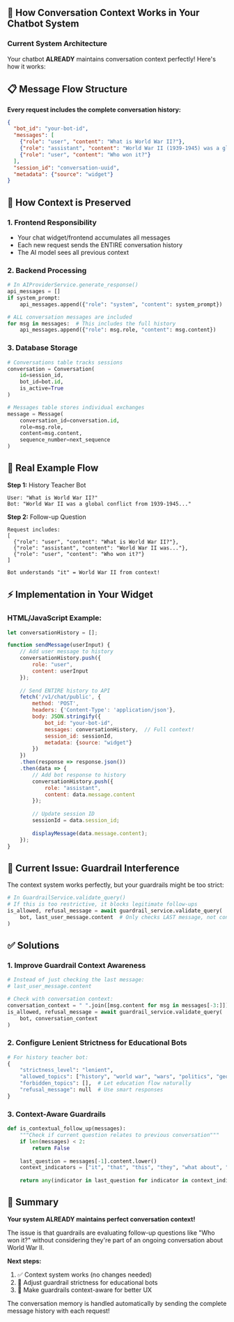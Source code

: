 ## 🧠 How Conversation Context Works in Your Chatbot System

### Current System Architecture

Your chatbot **ALREADY** maintains conversation context perfectly! Here's how it works:

## 📋 Message Flow Structure

**Every request includes the complete conversation history:**

```json
{
  "bot_id": "your-bot-id",
  "messages": [
    {"role": "user", "content": "What is World War II?"},
    {"role": "assistant", "content": "World War II (1939-1945) was a global conflict..."},
    {"role": "user", "content": "Who won it?"}
  ],
  "session_id": "conversation-uuid",
  "metadata": {"source": "widget"}
}
```

## 🔄 How Context is Preserved

### 1. **Frontend Responsibility**
- Your chat widget/frontend accumulates all messages
- Each new request sends the ENTIRE conversation history
- The AI model sees all previous context

### 2. **Backend Processing**
```python
# In AIProviderService.generate_response()
api_messages = []
if system_prompt:
    api_messages.append({"role": "system", "content": system_prompt})

# ALL conversation messages are included
for msg in messages:  # This includes the full history
    api_messages.append({"role": msg.role, "content": msg.content})
```

### 3. **Database Storage**
```python
# Conversations table tracks sessions
conversation = Conversation(
    id=session_id,
    bot_id=bot.id,
    is_active=True
)

# Messages table stores individual exchanges
message = Message(
    conversation_id=conversation.id,
    role=msg.role,
    content=msg.content,
    sequence_number=next_sequence
)
```

## 🎯 Real Example Flow

**Step 1:** History Teacher Bot
```
User: "What is World War II?"
Bot: "World War II was a global conflict from 1939-1945..."
```

**Step 2:** Follow-up Question
```
Request includes:
[
  {"role": "user", "content": "What is World War II?"},
  {"role": "assistant", "content": "World War II was..."},
  {"role": "user", "content": "Who won it?"}
]

Bot understands "it" = World War II from context!
```

## ⚡ Implementation in Your Widget

### HTML/JavaScript Example:
```javascript
let conversationHistory = [];

function sendMessage(userInput) {
    // Add user message to history
    conversationHistory.push({
        role: "user", 
        content: userInput
    });
    
    // Send ENTIRE history to API
    fetch('/v1/chat/public', {
        method: 'POST',
        headers: {'Content-Type': 'application/json'},
        body: JSON.stringify({
            bot_id: "your-bot-id",
            messages: conversationHistory,  // Full context!
            session_id: sessionId,
            metadata: {source: "widget"}
        })
    })
    .then(response => response.json())
    .then(data => {
        // Add bot response to history
        conversationHistory.push({
            role: "assistant",
            content: data.message.content
        });
        
        // Update session ID
        sessionId = data.session_id;
        
        displayMessage(data.message.content);
    });
}
```

## 🔧 Current Issue: Guardrail Interference

The context system works perfectly, but your guardrails might be too strict:

```python
# In GuardrailService.validate_query()
# If this is too restrictive, it blocks legitimate follow-ups
is_allowed, refusal_message = await guardrail_service.validate_query(
    bot, last_user_message.content  # Only checks LAST message, not context!
)
```

## ✅ Solutions

### 1. **Improve Guardrail Context Awareness**
```python
# Instead of just checking the last message:
# last_user_message.content

# Check with conversation context:
conversation_context = " ".join([msg.content for msg in messages[-3:]])
is_allowed, refusal_message = await guardrail_service.validate_query(
    bot, conversation_context
)
```

### 2. **Configure Lenient Strictness for Educational Bots**
```python
# For history teacher bot:
{
    "strictness_level": "lenient",
    "allowed_topics": ["history", "world war", "wars", "politics", "geography"],
    "forbidden_topics": [],  # Let education flow naturally
    "refusal_message": null  # Use smart responses
}
```

### 3. **Context-Aware Guardrails**
```python
def is_contextual_follow_up(messages):
    """Check if current question relates to previous conversation"""
    if len(messages) < 2:
        return False
    
    last_question = messages[-1].content.lower()
    context_indicators = ["it", "that", "this", "they", "what about", "how about"]
    
    return any(indicator in last_question for indicator in context_indicators)
```

## 🎯 Summary

**Your system ALREADY maintains perfect conversation context!** 

The issue is that guardrails are evaluating follow-up questions like "Who won it?" without considering they're part of an ongoing conversation about World War II.

**Next steps:**
1. ✅ Context system works (no changes needed)
2. 🔧 Adjust guardrail strictness for educational bots  
3. 🎯 Make guardrails context-aware for better UX

The conversation memory is handled automatically by sending the complete message history with each request!
